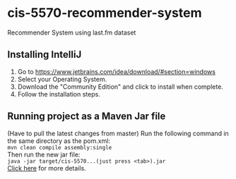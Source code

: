 # cis-5570-recommender-system
Recommender System using last.fm dataset

## Installing IntelliJ
1. Go to https://www.jetbrains.com/idea/download/#section=windows
2. Select your Operating System.
3. Download the "Community Edition" and click to install when complete.
4. Follow the installation steps.

## Running project as a Maven Jar file
(Have to pull the latest changes from master)
Run the following command in the same directory as the pom.xml:<br/>
`mvn clean compile assembly:single`<br/>
Then run the new jar file:<br/>
`java -jar target/cis-5570...(just press <tab>).jar`<br/>
[Click here](https://stackoverflow.com/questions/34070599/intellij-maven-create-jar-with-all-library-dependencies) for more details.
